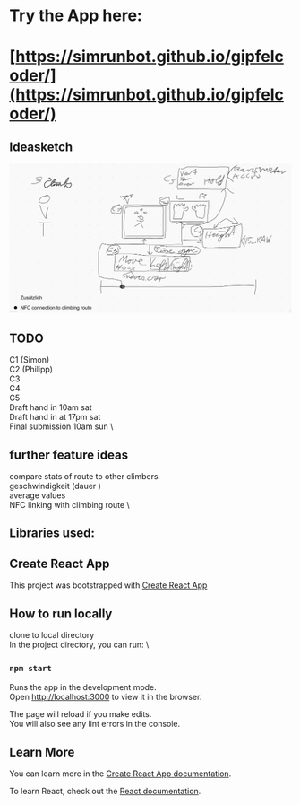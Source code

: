 # Try the App here:
# [https://simrunbot.github.io/gipfelcoder/](https://simrunbot.github.io/gipfelcoder/)

## Ideasketch
![ideasketch](ideasketch.png)

## TODO
C1 (Simon) \
C2 (Philipp) \
C3 \
C4 \
C5 \
Draft hand in 10am sat\
Draft hand in at 17pm sat\
Final submission 10am sun \
## further feature ideas
compare stats of route to other climbers  \
geschwindigkeit (dauer ) \
average values  \
NFC linking with climbing route  \

## Libraries used:

## Create React App
This project was bootstrapped with [Create React App](https://github.com/facebook/create-react-app)

## How to run locally
clone to local directory \
In the project directory, you can run: \

### `npm start`

Runs the app in the development mode.\
Open [http://localhost:3000](http://localhost:3000) to view it in the browser.

The page will reload if you make edits.\
You will also see any lint errors in the console.

## Learn More

You can learn more in the [Create React App documentation](https://facebook.github.io/create-react-app/docs/getting-started).

To learn React, check out the [React documentation](https://reactjs.org/).
